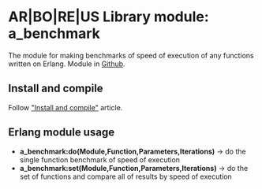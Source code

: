 # AR|BO|RE|US Library module: a_benchmark

The module for making benchmarks of speed of execution of any functions written on Erlang. Module in [Github](https://github.com/ArboreusSystems/arboreus_library/blob/master/lib/universal_erl/src/a_benchmark.erl).

## Install and compile

Follow ["Install and compile"](https://github.com/ArboreusSystems/arboreus_wiki_public/blob/master/library/wiki_install_and_compile.md) article.

## Erlang module usage

* **a_benchmark:do(Module,Function,Parameters,Iterations)** -> do the single function benchmark of speed of execution
* **a_benchmark:set(Module,Function,Parameters,Iterations)** -> do the set of functions and compare all of results by speed of execution
